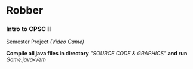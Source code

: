 # Robber
<h3>Intro to CPSC II </h3> 
<p>Semester Project <em>(Video Game)</em></p>


<strong>Compile all java files in directory</strong> <em>"SOURCE CODE & GRAPHICS"</em> <strong>and run</strong> <em>Game.java</em
